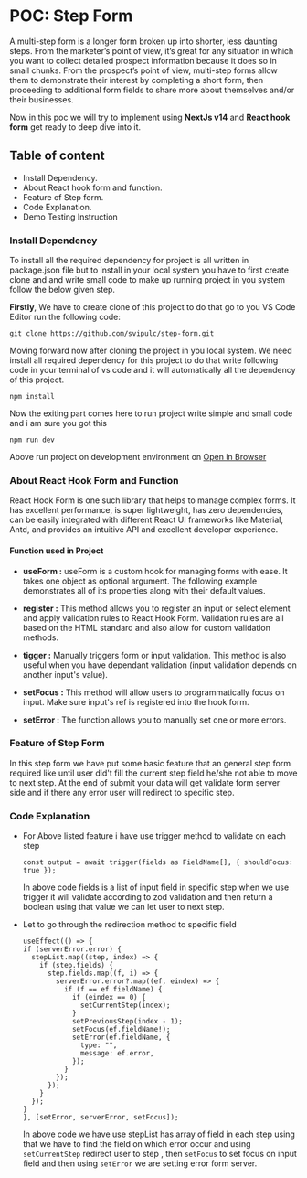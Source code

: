 # POC: Step Form

A multi-step form is a longer form broken up into shorter, less daunting steps. From the marketer’s point of view, it’s great for any situation in which you want to collect detailed prospect information because it does so in small chunks. From the prospect’s point of view, multi-step forms allow them to demonstrate their interest by completing a short form, then proceeding to additional form fields to share more about themselves and/or their businesses.

Now in this poc we will try to implement using **NextJs v14** and **React hook form** get ready to deep dive into it.

## Table of content

- Install Dependency.
- About React hook form and function.
- Feature of Step form.
- Code Explanation.
- Demo Testing Instruction

### Install Dependency

To install all the required dependency for project is all written in package.json file but to install in your local system you have to first create clone and and write small code to make up running project in you system follow the below given step.

**Firstly**, We have to create clone of this project to do that go to you VS Code Editor run the following code:

```
git clone https://github.com/svipulc/step-form.git
```

Moving forward now after cloning the project in you local system. We need install all required dependency for this project to do that write following code in your terminal of vs code and it will automatically all the dependency of this project.

```
npm install
```

Now the exiting part comes here to run project write simple and small code and i am sure you got this

```
npm run dev
```

Above run project on development environment on [Open in Browser](http://localhost:3000)

### About React Hook Form and Function

React Hook Form is one such library that helps to manage complex forms. It has excellent performance, is super lightweight, has zero dependencies, can be easily integrated with different React UI frameworks like Material, Antd, and provides an intuitive API and excellent developer experience.

#### Function used in Project

- **useForm :** useForm is a custom hook for managing forms with ease. It takes one object as optional argument. The following example demonstrates all of its properties along with their default values.

- **register :** This method allows you to register an input or select element and apply validation rules to React Hook Form. Validation rules are all based on the HTML standard and also allow for custom validation methods.

- **tigger :** Manually triggers form or input validation. This method is also useful when you have dependant validation (input validation depends on another input's value).

- **setFocus :** This method will allow users to programmatically focus on input. Make sure input's ref is registered into the hook form.

- **setError :** The function allows you to manually set one or more errors.

### Feature of Step Form

In this step form we have put some basic feature that an general step form required like until user did't fill the current step field he/she not able to move to next step. At the end of submit your data will get validate form server side and if there any error user will redirect to specific step.

### Code Explanation

- For Above listed feature i have use trigger method to validate on each step

  ```
  const output = await trigger(fields as FieldName[], { shouldFocus: true });
  ```

  In above code fields is a list of input field in specific step when we use trigger it will validate according to zod validation and then return a boolean using that value we can let user to next step.

- Let to go through the redirection method to specific field

  ```
  useEffect(() => {
  if (serverError.error) {
    stepList.map((step, index) => {
      if (step.fields) {
        step.fields.map((f, i) => {
          serverError.error?.map((ef, eindex) => {
            if (f == ef.fieldName) {
              if (eindex == 0) {
                setCurrentStep(index);
              }
              setPreviousStep(index - 1);
              setFocus(ef.fieldName!);
              setError(ef.fieldName, {
                type: "",
                message: ef.error,
              });
            }
          });
        });
      }
    });
  }
  }, [setError, serverError, setFocus]);
  ```

  In above code we have use stepList has array of field in each step using that we have to find the field on which error occur and using `setCurrentStep` redirect user to step , then `setFocus` to set focus on input field and then using `setError` we are setting error form server.

#
